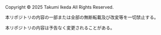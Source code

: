 Copyright © 2025 Takumi Ikeda All Rights Reserved.

本リポジトリの内容の一部または全部の無断転載及び改変等を一切禁止する。

本リポジトリの内容は予告なく変更されることがある。
